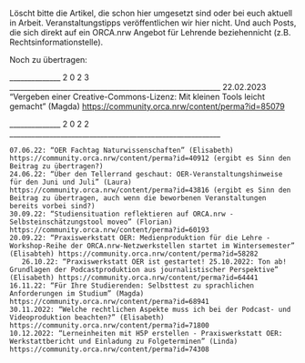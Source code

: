 Löscht bitte die Artikel, die schon hier umgesetzt sind oder bei euch aktuell in Arbeit. Veranstaltungstipps veröffentlichen wir hier nicht. Und auch Posts, die sich direkt auf ein ORCA.nrw Angebot für Lehrende beziehennicht (z.B. Rechtsinformationstelle).

Noch zu übertragen:

______________ 2 0 2 3 __________________________________________________________
    22.02.2023 “Vergeben einer Creative-Commons-Lizenz: Mit kleinen Tools leicht gemacht” (Magda) https://community.orca.nrw/content/perma?id=85079
 
______________ 2 0 2 2 __________________________________________________________
  
    07.06.22: “OER Fachtag Naturwissenschaften” (Elisabeth) https://community.orca.nrw/content/perma?id=40912 (ergibt es Sinn den Beitrag zu übertragen?)
    24.06.22: “Über den Tellerrand geschaut: OER-Veranstaltungshinweise für den Juni und Juli” (Laura) https://community.orca.nrw/content/perma?id=43816 (ergibt es Sinn den Beitrag zu übertragen, auch wenn die beworbenen Veranstaltungen bereits vorbei sind?)
    30.09.22: “Studiensituation reflektieren auf ORCA.nrw - Selbsteinschätzungstool moveo” (Florian) https://community.orca.nrw/content/perma?id=60193
    20.09.22: “Praxiswerkstatt OER: Medienproduktion für die Lehre - Workshop-Reihe der ORCA.nrw-Netzwerkstellen startet im Wintersemester” (Elisabteh) https://community.orca.nrw/content/perma?id=58282
       26.10.22: “Praxiswerkstatt OER ist gestartet! 25.10.2022: Ton ab! Grundlagen der Podcastproduktion aus journalistischer Perspektive” (Elisabeth) https://community.orca.nrw/content/perma?id=64441
    16.11.22: “Für Ihre Studierenden: Selbsttest zu sprachlichen Anforderungen im Studium” (Magda) https://community.orca.nrw/content/perma?id=68941
    30.11.2022: “Welche rechtlichen Aspekte muss ich bei der Podcast- und Videoproduktion beachten?” (Elisabeth) https://community.orca.nrw/content/perma?id=71800
    10.12.2022: “Lerneinheiten mit H5P erstellen - Praxiswerkstatt OER: Werkstattbericht und Einladung zu Folgeterminen” (Linda) https://community.orca.nrw/content/perma?id=74308    
    
